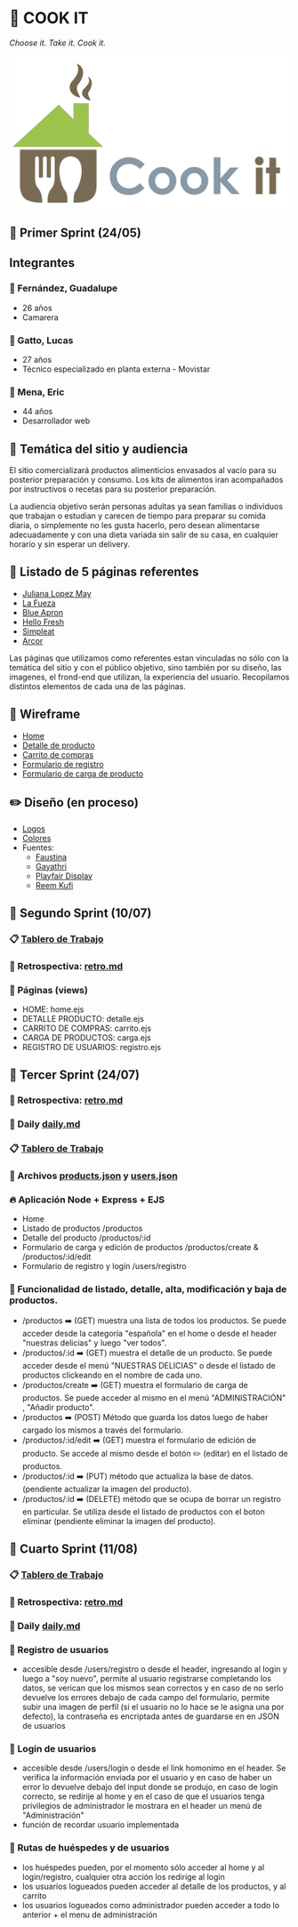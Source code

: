 # :fork_and_knife: COOK IT 
*Choose it. Take it. Cook it.*

![logotipo](/design/logos/casita.png)

## :pushpin: Primer Sprint (24/05)


## Integrantes

### :woman: Fernández, Guadalupe
- 26 años
- Camarera


### :man: Gatto, Lucas
- 27 años
- Técnico especializado en planta externa - Movistar


### :man: Mena, Eric
- 44 años
- Desarrollador web



## :speech_balloon: Temática del sitio y audiencia

El sitio comercializará productos alimenticios envasados al vacío para su posterior preparación y consumo. Los kits de alimentos iran acompañados por instructivos o recetas para su posterior preparación.

La audiencia objetivo serán personas adultas ya sean familias o individuos que trabajan o estudian y carecen de tiempo para preparar su comida diaria, o simplemente no les gusta hacerlo, pero desean alimentarse adecuadamente y con una dieta variada sin salir de su casa, en cualquier horario y sin esperar un delivery.

## :page_facing_up: Listado de 5 páginas referentes 

- [Juliana Lopez May](https://www.julianalopezmaytienda.com.ar)
- [La Fueza](https://www.lafuerza.com.ar)
- [Blue Apron](https://www.blueapron.com/)
- [Hello Fresh](https://www.hellofresh.com)
- [Simpleat](https://www.simpleat.com.ar/)
- [Arcor](https://www.arcorencasa.com)

Las páginas que utilizamos como referentes estan vinculadas no sólo con la temática del sitio y con el público objetivo, sino también por su diseño, las imagenes, el frond-end que utilizan, la experiencia del usuario. Recopilamos distintos elementos de cada una de las páginas.


## :open_file_folder: Wireframe

- [Home](https://github.com/lucasgatto92/-grupo_8_CookIt/blob/master/wireframe/home.png)
- [Detalle de producto](https://github.com/lucasgatto92/-grupo_8_CookIt/blob/master/wireframe/detalleProducto.png)
- [Carrito de compras](https://github.com/lucasgatto92/-grupo_8_CookIt/blob/master/wireframe/carritoCompras.png)
- [Formulario de registro](https://github.com/lucasgatto92/-grupo_8_CookIt/blob/master/wireframe/register.png)
- [Formulario de carga de producto](https://github.com/lucasgatto92/-grupo_8_CookIt/blob/master/wireframe/ingresoProductos.png)


## :pencil2: Diseño (en proceso)

- [Logos](https://github.com/lucasgatto92/-grupo_8_CookIt/tree/master/design/logos)
- [Colores](https://github.com/lucasgatto92/-grupo_8_CookIt/tree/master/design/colors)
- Fuentes:
    - [Faustina](https://fonts.google.com/specimen/Faustina?query=faustina&preview.text=Cook+it&preview.text_type=custom)
    - [Gayathri](https://fonts.google.com/specimen/Gayathri?query=gaya&preview.text=Cook+it&preview.text_type=custom)
    - [Playfair Display](https://fonts.google.com/specimen/Playfair+Display?query=playfa&preview.text=Cook+it&preview.text_type=custom)
    - [Reem Kufi](https://fonts.google.com/specimen/Reem+Kufi?query=reem&preview.text=Cook+it&preview.text_type=custom)


## :pushpin: Segundo Sprint (10/07)

### :clipboard: [Tablero de Trabajo](https://trello.com/b/g6PQOvmo/proyecto-integrador)

### :mag_right: Retrospectiva: [retro.md](https://github.com/lucasgatto92/grupo_8_CookIt/blob/master/retro.md)

### :page_facing_up: Páginas (views)
- HOME: home.ejs
- DETALLE PRODUCTO: detalle.ejs        
- CARRITO DE COMPRAS: carrito.ejs      
- CARGA DE PRODUCTOS: carga.ejs         
- REGISTRO DE USUARIOS: registro.ejs    

## :pushpin: Tercer Sprint (24/07)

### :mag_right: Retrospectiva: [retro.md](https://github.com/lucasgatto92/grupo_8_CookIt/blob/master/retro.md)

### :calendar: Daily [daily.md](https://github.com/lucasgatto92/grupo_8_CookIt/blob/master/daily.md)

### :clipboard: [Tablero de Trabajo](https://trello.com/b/g6PQOvmo/proyecto-integrador)

### :briefcase: Archivos [products.json](https://github.com/lucasgatto92/grupo_8_CookIt/blob/master/cookIt/data/products.json) y [users.json](https://github.com/lucasgatto92/grupo_8_CookIt/blob/master/cookIt/data/users.json)

### :fire: Aplicación Node + Express + EJS
- Home
- Listado de productos                          /productos
- Detalle del producto                          /productos/:id
- Formulario de carga y edición de productos    /productos/create   &   /productos/:id/edit
- Formulario de registro y login                /users/registro

### :scroll: Funcionalidad de listado, detalle, alta, modificación y baja de productos.

- /productos :arrow_right: (GET) muestra una lista de todos los productos. Se puede acceder desde la categoría "española" en el home o desde el header "nuestras delicias" y luego "ver todos".
- /productos/:id :arrow_right: (GET) muestra el detalle de un producto. Se puede acceder desde el menú "NUESTRAS DELICIAS" o desde el listado de productos clickeando en el nombre de cada uno.
- /productos/create :arrow_right: (GET) muestra el formulario de carga de productos. Se puede acceder al mismo en el menú "ADMINISTRACIÓN" , "Añadir producto".
- /productos :arrow_right: (POST) Método que guarda los datos luego de haber cargado los mismos a través del formulario.
- /productos/:id/edit :arrow_right: (GET) muestra el formulario de edición de producto. Se accede al mismo desde el botón :pencil2: (editar) en el listado de productos.
- /productos/:id :arrow_right: (PUT) método que actualiza la base de datos. (pendiente actualizar la imagen del producto).
- /productos/:id :arrow_right: (DELETE) método que se ocupa de borrar un registro en particular. Se utiliza desde el listado de productos con el boton eliminar (pendiente eliminar la imagen del producto).

## :pushpin: Cuarto Sprint (11/08)

### :clipboard: [Tablero de Trabajo](https://trello.com/b/g6PQOvmo/proyecto-integrador)

### :mag_right: Retrospectiva: [retro.md](https://github.com/lucasgatto92/grupo_8_CookIt/blob/master/retro.md)

### :calendar: Daily [daily.md](https://github.com/lucasgatto92/grupo_8_CookIt/blob/master/daily.md)

### :bust_in_silhouette: Registro de usuarios

- accesible desde /users/registro o desde el header, ingresando al login y luego a "soy nuevo", permite al usuario registrarse completando los datos, se verican que los mismos sean correctos y en caso de no serlo devuelve los errores debajo de cada campo del formulario, permite subir una imagen de perfil (si el usuario no lo hace se le asigna una por defecto), la contraseña es encriptada antes de guardarse en en JSON de usuarios

### :closed_umbrella: Login de usuarios

- accesible desde /users/login o desde el link homonimo en el header. Se verifica la información enviada por el usuario y en caso de haber un error lo devuelve debajo del input donde se produjo, en caso de login correcto, se redirije al home y en el caso de que el usuarios tenga privilegios de administrador le mostrara en el header un menú de "Administración"
- función de recordar usuario implementada

### :vertical_traffic_light: Rutas de huéspedes y de usuarios

- los huéspedes pueden, por el momento sólo acceder al home y al login/registro, cualquier otra acción los redirige al login
- los usuarios logueados pueden acceder al detalle de los productos, y al carrito
- los usuarios logueados como administrador pueden acceder a todo lo anterior + el menu de administración


